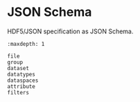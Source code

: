 # JSON Schema

HDF5/JSON specification as JSON Schema.

```{toctree}
:maxdepth: 1

file
group
dataset
datatypes
dataspaces
attribute
filters
```
